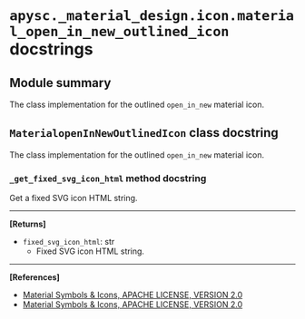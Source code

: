 # `apysc._material_design.icon.material_open_in_new_outlined_icon` docstrings

## Module summary

The class implementation for the outlined `open_in_new` material icon.

## `MaterialopenInNewOutlinedIcon` class docstring

The class implementation for the outlined `open_in_new` material icon.

### `_get_fixed_svg_icon_html` method docstring

Get a fixed SVG icon HTML string.<hr>

**[Returns]**

- `fixed_svg_icon_html`: str
  - Fixed SVG icon HTML string.

<hr>

**[References]**

- [Material Symbols & Icons, APACHE LICENSE, VERSION 2.0](https://fonts.google.com/icons?icon.size=24&icon.color=%23e8eaed)
- [Material Symbols & Icons, APACHE LICENSE, VERSION 2.0](https://www.apache.org/licenses/LICENSE-2.0.html)